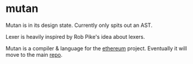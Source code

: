 mutan
=====

Mutan is in its design state. Currently only spits out an AST.

Lexer is heavily inspired by Rob Pike's idea about lexers.

Mutan is a compiler & language for the [ethereum](http://ethereum.org) project.
Eventually it will move to the main [repo](https://github.com/ethereum).
